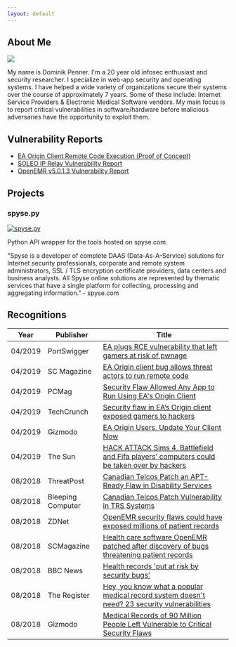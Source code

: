 ```yaml
---
layout: default
---
```


## About Me

<img class="profile-picture" src="{{site.baseurl}}/{{site.profile-picture}}">

My name is Dominik Penner. I'm a 20 year old infosec enthusiast and security researcher. I specialize in web-app security and operating systems. I have helped a wide variety of organizations secure their systems over the course of approximately 7 years. Some of these include: Internet Service Providers & Electronic Medical Software vendors. My main focus is to report critical vulnerabilities in software/hardware before malicious adversaries have the opportunity to exploit them.

## Vulnerability Reports

* [EA Origin Client Remote Code Execution (Proof of Concept)](https://blog.underdogsecurity.com/rce_in_origin_client/)
* [SOLEO IP Relay Vulnerability Report](https://github.com/zeropwn/vulnerability-reports-and-pocs/blob/master/SOLEO%20IPRelay%20Vulnerability%20Report.pdf)
* [OpenEMR v5.0.1.3 Vulnerability Report](https://github.com/zeropwn/vulnerability-reports-and-pocs/blob/master/OpenEMR%20-%20Vulnerability%20Report.pdf)

## Projects

### spyse.py
[![](https://camo.githubusercontent.com/40519d6d99279c06c9e497e8a9baff3cc4960add/68747470733a2f2f692e696d6775722e636f6d2f6658324e6e634a2e6a7067 "spyse.py")](https://www.github.com/zeropwn/spyse.py)

Python API wrapper for the tools hosted on spyse.com.

"Spyse is a developer of complete DAAS (Data-As-A-Service) solutions for Internet security professionals, corporate and remote system administrators, SSL / TLS encryption certificate providers, data centers and business analysts. All Spyse online solutions are represented by thematic services that have a single platform for collecting, processing and aggregating information." - spyse.com

## Recognitions

Year | Publisher | Title
-----|-------|--------
04/2019 | PortSwigger  | [EA plugs RCE vulnerability that left gamers at risk of pwnage](https://portswigger.net/daily-swig/ea-plugs-rce-vulnerability-that-left-gamers-at-risk-of-pwnage)
04/2019 | SC Magazine | [EA Origin client bug allows threat actors to run remote code](https://www.scmagazine.com/home/security-news/vulnerabilities/ea-origin-client-bug-allows-threat-actors-to-run-remote-code/)
04/2019 | PCMag | [Security Flaw Allowed Any App to Run Using EA's Origin Client](https://www.pcmag.com/news/367801/security-flaw-allowed-any-app-to-run-using-eas-origin-clien/)
04/2019 | TechCrunch | [Security flaw in EA’s Origin client exposed gamers to hackers](https://techcrunch.com/2019/04/16/ea-origin-bug-exposed-hackers/)
04/2019 | Gizmodo | [EA Origin Users, Update Your Client Now](https://gizmodo.com/ea-origin-users-update-your-client-now-1834079604/)
04/2019 | The Sun | [HACK ATTACK Sims 4, Battlefield and Fifa players’ computers could be taken over by hackers](https://www.thesun.co.uk/tech/8877334/sims-4-battlefield-fifa-origin-hackers/)
08/2018 | ThreatPost | [Canadian Telcos Patch an APT-Ready Flaw in Disability Services](https://threatpost.com/canadian-telcos-patch-an-apt-ready-flaw-in-disability-services/136704/)
08/2018 | Bleeping Computer | [Canadian Telcos Patch Vulnerability in TRS Systems](https://www.bleepingcomputer.com/news/security/canadian-telcos-patch-vulnerability-in-trs-systems/)
08/2018 | ZDNet | [OpenEMR security flaws could have exposed millions of patient records](https://www.zdnet.com/article/openemr-security-flaws-left-millions-of-patient-records-open-to-attack/)
08/2018 | SCMagazine | [Health care software OpenEMR patched after discovery of bugs threatening patient records](https://www.scmagazine.com/health-care-software-openemr-patched-after-discovery-of-bugs-threatening-patient-records/article/786854/)
08/2018 | BBC News | [ Health records 'put at risk by security bugs'](https://www.bbc.com/news/technology-45083778/)
08/2018 | The Register | [Hey, you know what a popular medical record system doesn't need? 23 security vulnerabilities](https://www.theregister.co.uk/2018/08/07/openemr_vulnerabilities/)
08/2018 | Gizmodo | [Medical Records of 90 Million People Left Vulnerable to Critical Security Flaws](https://gizmodo.com/medical-records-of-90-million-people-left-vulnerable-to-1828156611/)